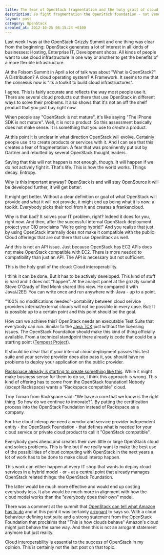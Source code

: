 ```yaml
---
title: The fear of OpenStack fragmentation and the holy grail of cloud
description: To fight fragmentation the OpenStack foundation - not vendors - needs to step up and provide an interop certification framework
layout: post
category: OpenStack
created_at: 2012-10-25 08:15:24 +0100
---
```

Last week I was at the OpenStack Grizzly Summit and one thing was clear from the beginning: OpenStack generates a lot of interest in all kinds of businesses: Hosting, Enterprise IT, Development shops. All kinds of people want to use cloud infrastructure in one way or another to get the benefits of a more flexible infrastructure.

At the Folsom Summit in April a lot of talk was about "What is OpenStack?". A Distribution? A cloud operating system? A Framework. It seems to me that the consesus now is "its a toolkit to build cloud infrastructures".

I agree. This is fairly accurate and reflects the way most people use it. There are several cloud products out there that use OpenStack in different ways to solve their problems. It also shows that it's not an off the shelf product that you just buy right now. 

When people say "OpenStack is not mature", it's like saying "The iPhone SDK is not mature". Well, it is not a product. So this assessment basically does not make sense. It is something that you use to _create_ a product.

At this point it is unclear in what direction OpenStack will evolve. Certainly people use it to create products or services with it. And I can see that this creates a fear of fragmentation. A fear that was prominently put out by Gartner and rebutted by several OpenStack thought leaders.

Saying that this will not happen is not enough, though. It will happen if we do not actively fight it. That's life. This is how the world works. Things decay. Entropy.

Why is this important anyway? OpenStack is and will stay OpenSource it will be developed further, it will get better.

It might get better. Without a clear definition or goal of what OpenStack will provide and what it will not provide, it might end up being what it is now: a toolkit. Everybody picks their tool from it and creates a frankencloud.

Why is that bad? It solves your IT problem, right? Indeed it does for you, right now. And then, after the successful internal OpenStack deployment project your CIO proclaims "We're going hybrid!" And you realise that just by using OpenStack internally does not make it compatible with the public Cloud offerings that are out there that use OpenStack as well.

And this is not an API issue. Just because OpenStack has EC2 APIs does not make OpenStack compatible with EC2. There is more needed to compatibility than just an API. The API is necessary but not sufficient.

This is the holy grail of the cloud: Cloud interoperability. 

I think it can be done. But it has to be actively developed. This kind of stuff is hard and it does not "happen". At the analyst panel at the grizzly summit Steve O'Grady of Red Monk shared this view. He compared it with Java/J2EE: You can write once and run anywhere with Java - up to a point.

"100% no modifications needed"-portability between cloud service providers internal/external clouds will not be possible in every case. But: It _is_ possible up to a certain point and this point should be the goal.

How can we achieve this? OpenStack needs an executable Test Suite that everybody can run. Similar to the [Java TCK](http://en.wikipedia.org/wiki/Technology_Compatibility_Kit) just without the licensing issues. The OpenStack Foundation should make this kind of thing officially available. From a technical standpoint there already is code that could be a starting point ([Tempest Project](https://github.com/openstack/tempest)).

It should be clear that if your internal cloud deployment passes this test suite and your service provider does also pass it, you should have no problems to deploy your application on the public provider.

[Rackspace already is starting to create something like this](http://www.rackspace.com/blog/rackspace-private-cloud-certification-program-combines-product-innovation-and-enterprise-stability/). While it might make business sense for them to do so, I think this approach is wrong. This kind of offering has to come from the OpenStack foundation! Nobody (except Rackspace) wants a "Rackspace compatible" cloud. 

Troy Toman from Rackspace said: "We have a core that we know is the right thing. So how do we continue to innovate?". By putting the certification process into the OpenStack Foundation instead of Rackspace as a company.

For true cloud interop we need a vendor and service provider independent entity - the OpenStack Foundation - that defines what is needed for your cloud service or private cloud product to call it "OpenStack compatible".

Everybody goes ahead and creates their own little or large OpenStack cloud and solves problems. This is fine but if we really want to make the best use of the possibilities of cloud computing with OpenStack in the next years a lot of work has to be done to make cloud interop happen.

This work can either happen at every IT shop that wants to deploy cloud services in a hybrid model - or - at a central point that already manages OpenStack related things: the OpenStack Foundation.

The latter would be much more effective and would end up costing everybody less. It also would be much more in alignment with how the cloud model works than the "everybody does their own" model.

There was a comment at the summit that [OpenStack can tell what Amazon has to do](http://www.networkworld.com/news/2012/101712-openstack-amazon-263461.html) and at this point it was certainly [arrogant](https://twitter.com/justinsheehy/status/259015836495409152) to says so. With a cloud behaviour defining test suite and a strong statement from the OpenStack Foundation that proclaims that "This is how clouds behave" Amazon's cloud might just behave the same way. And then this is not an arrogant statement anymore but just reality.

Cloud interoperability is essential to the success of OpenStack in my opinion. This is certainly not the last post on that topic. 